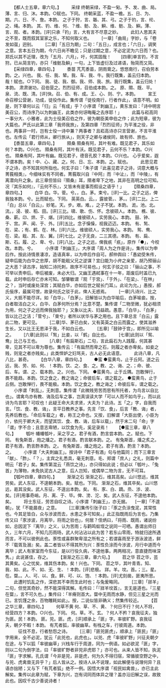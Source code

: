 <!-- { "loadSidebar": true } -->
　　【都人士五章，章六句。】
　　采绿
终朝采绿，不盈一匊。予、发、曲、局。薄、言、归、沐。本韵。○赋也。下同。
终朝采蓝，不盈一襜。五、日、为、期。六、日、不、詹。本韵。
之子于狩，言、韔、其、弓。之子于钓，言、纶、之、绳。本韵。
其、钓、维、何、？维、鲂、及、鱮、维、鲂、及、鱮。薄、言、观、者。本韵。[评]只承「钓」言，大有言不尽意之妙。
　　此妇人思其夫之不至，既而叙其室家之乐，不知何取义也。
　　[一章]「曲局」字妙，与「卷发如虿」迥别。
　　[二章]「五日为期」二句：「五日」，成言也；「六日」，调笑之意。言本五日为期，今六日尚不瞻见；只是过期之意，不必定泥为六日而？也。郑氏以其不近理，改为「五月、六月」，吁，何其固哉！
　　[四章]单言钓，不言狩。已从简言钓，亦只「维鲂及鱮」一句，上下皆虚衍及过递语，殆简而又简。
　　【采绿四章，章四句。】
　　黍苗
芃芃黍苗，阴雨膏之。悠悠南行，召伯劳本韵。之。兴也。
我、任、我、辇。我、车、我、牛。我行既集，盖云归本韵。哉！赋也。○下同。
我、徒、我、御。我、师、我、旅。我行既集，盖云归处！本韵。
肃肃谢功，召伯营之。烈烈征师，召伯成本韵。之。
原、隰、既、平。泉、流、既、清。[评]快。召、伯、有、成。王、心、则、宁。本韵。
　　宣王命召穆公营谢，功成，徒役作此。集传谓「徒役南行，行者作此」，语意不明。如是，则下章何以云「归」云「有成」乎？小序谓「刺幽王」，黄东发曰：「诗中明言美召公，而诗序乃以为刺幽王，此类亦何讶晦庵之去序耶！」
　　此篇与崧高同一事分大、小雅者，此为士役美召伯之作，彼为朝臣美申伯之作；此为短章，彼为大篇也。严氏以此第三章「我师我旅」，及第四章「烈烈征师」为平淮之役，非也。两事非一时，岂有士役一诗中兼？两事者？且崧高诗亦只言营谢，不言平淮也。左传云「君行师从，卿行旅从」，则天子之卿与诸侯同，故有师、旅也。
　　【黍苗五章，章四句。】
　　隰桑
隰桑有阿，其叶有难。既见君子，其乐如何？本韵。○兴也。
隰桑有阿，其叶有沃。既见君子，云何不乐？本韵。○兴也。
隰桑有阿，其叶有幽。既见君子，德音孔胶？本韵。○兴也。
心乎爱矣，遐不谓本韵。矣！中、心、藏、之。何、日、忘、本韵。之。赋也。
　　此思见君子之诗，亦不知其何所指也。何玄子曰：「朱子谓『此喜见君子之诗，词意大概与菁莪相类』，今细味实有不同者。菁莪取兴自『中阿』而『中沚』，而『中陵』，有离潜向升之象。此三章但皆曰『隰桑』耳，隰者卑下之地，其非在高明之位可知。况『其乐如何』，『云何不乐』，又皆未有是事而假设之语乎！」
　　【隰桑四章，章四句。】
　　白华
白。华。菅。兮。，白。茅。束兮。[评]一比。之子之远，俾我独本韵。兮。比而赋也。下同。
英英白。云。，露彼菅。、茅。。[评]二比。上二「白」总以「白云」，妙笔。天。步。艰。难。，之子不犹。本韵。
滮。池。北。流。，浸、彼、稻、田。[评]三比。啸、歌、伤、怀。念彼硕人。本韵。
樵、彼、桑、薪。卬、烘、于、煁。[评]四比。维彼硕人，实劳我心。本韵。
鼓、钟、于、宫。声、闻、于、外。[评]五比。念子懆懆，视我迈迈。本韵。
有、鹙、在、梁、；有、鹤、在、林。[评]六比。维彼硕人，实劳我心。本韵。
鸳、鸯、在、梁。戢、其、左、翼。[评]七比。之子无良，二三其德。本韵。
有、扁、斯、石。履、之、卑、兮。[评]八比。之子之远，俾我疧「疧」，原作「●」，今校改。本韵。兮。
　　小序谓「刺幽王」，大序谓「周人为之作是诗」，集传以为申后作。按此诗情景凄凉，造语真率，以为申后作自可。郝仲舆曰：「愚幼受朱传，疑申后能为白华之忠厚，胡不能戢父兄之逆谋？宜臼能为小弁之亲爱，胡乃预骊山之大恶？读古序，始知二诗托刺，故序不可易也。」何玄子驳之曰：「骊山之事，不可举以责申后。申后被废，未必大归。又幽王遇弒事在十一年，距废后时盖已九载。此时申后存亡亦未可知。邹肇敏谓『观「于宫」、「于外」、「在梁」、「在林」之？，当时或废处深宫；其赋白华，亦如后世之赋长门耳』。此论为允。」愚按，郝氏佞序，最属可恨，故录何氏之驳于此，俾人无惑焉。
　　[一章]凡诗兴、比之义，大抵不能尽详。如「白华」、「白茅」，旧解皆以为白华喻后，白茅喻妾。按，白者取洁白之义，白华、白茅何所分焉？比意不楚。集传谓「二物至微，犹必相须为用，何之子之远而俾我独耶？」又象以比夫、妇益疏。愚意，「白华」、「白茅」皆以比己之洁；「菅兮」、「束兮」者所以状华与茅之用也。且下章总言「白云」露此二物，更可见。
　　[二章]华、茅已白矣，又有英英之白云而露之，使其滋养生长，又以比王无恩泽于我，不如白云也。
　　[五章]「鼓钟于宫」，即所见以喻之。
　　[六章]此则以「鹙」比妾，以「鹤」自比也。
　　[七章]此则以「鸳、鸯」比己与王也。
　　[八章]「有扁斯石」二句，言此扁石为人践履，何其甚卑，见其不可以卑为尊也。集传云：「有扁然而卑之石，则履之者亦卑矣。如妾之贱，则宠之者亦贱矣。」此类悍妒之妇骂夫，古人必无此语意。
　　此诗八章，凡八比，甚奇。
　　【白华八章，章四句。】
　　●蛮
●蛮黄鸟，止于丘阿。道之云远，我、劳、如、何、！本韵。饮、之、食、之。教、之、诲、之、；命、彼、后、车。谓、之、载本韵。之。兴也。下同。
●蛮黄鸟，止于丘隅。岂敢惮行，畏不能趋。本韵。饮之食之，教之诲之；命彼后车，谓之载之。
●蛮黄鸟，止于丘侧。岂敢惮行，畏不能极。本韵。饮之食之，教之诲之；命彼后车，谓之载之。
　　小序谓「刺乱」，无刺意。集传谓「此微贱劳苦而思有所托者，为鸟言以自比也」。谓禽鸟亦有教、诲及后车之事，岂真误读大学「可以人而不如鸟乎」，而以此诗为鸟言耶？可叹也！此疑王命大夫求贤，大夫为？此诗。五「之」字，自我而言。「饮、食、教、诲」，言平日教养之事。先言「饮、食」，后言「教、诲」者，先养后教也。「命后车载之」者，称王之命也。又按，旧解谓「大臣出使，小臣为介，依托于卿大夫，而望其饮、食、教、诲，后车以载」，然于末二句「命」字「谓」字不合；且意志卑陋，以饮食为先，奚足录焉！
　　【●蛮三章，章八句。】
　　瓠叶
幡幡瓠叶，采之亨之。君子有酒，酌言尝本韵。之。赋也。下同。
有兔斯首，炮之燔之。君子有酒，酌言献本韵。之。
有兔斯首，燔之炙之。君子有酒，酌言酢本韵。之。
有兔斯首，燔之炮之。君子有酒，酌言？本韵。之。
　　小序谓「大夫刺幽王」。按诗中「君子有酒」句与他篇同；而下三章言「献」、「酢」、「？」，主宾之礼悉具，毫无刺意。毛、郑谓「庶人」之礼，则篇中明云「君子」矣。集传第混云「燕饮之诗」，亦只得如此说；但必以「瓠叶」、「兔首」为薄物，未免执泥古人之意，后人岂知，或偶举二物为言，无不可耳。
　　【瓠叶四章，章四句。】
　　渐渐之石
渐渐之石，维其高矣。山川悠远，维其劳矣。武人东征，不遑朝本韵。矣。赋也。下同。
渐渐之石，维其卒矣。山川悠远，曷其没矣。武人东征，不遑出本韵。矣。
有、豕、白、蹢。烝、涉、波、矣。[评]用事奇峭。月、离、于、毕。俾、滂、沱、矣。武人东征，不遑他本韵。矣。
　　将士东征，劳苦自叹之诗。小序谓「刺幽王」，亦无据。
　[一章]「不遑朝」，犹「不能晨夜」之意。
　　[三章]集传引张子曰：「豕之负涂曳泥，其常性也。今其足皆白，众与涉波而去，水患之多可知矣。」此正指既雨后为言也。乃集传又曰「豕涉波，月离毕，将雨之验也」，何居？侄炳曰，「将雨、既雨，诸说纷如，总因泥下『离毕』之义，认为苦雨；与鹳鸣蚁垤之说同一可哂。愚谓出师日久，三年六月，不知几历雨旸，武人何沾沾以此为苦？若东山零雨，特就归途所遇而言，不可以彼例此也。豕性或喜群聚卑湿之所有之；若谓喜雨至于游泳波涟，鲜不『载胥及溺』矣。盖二者皆以不得其所为兴：豕性负涂而今涉波，月行中道而今离毕；武人有家室而今东征，是以行役久病，不遑他事。两两相况，意直捷而味深隽。」此说甚佳，存之。
　　【渐渐之石三章，章六句。】
　　苕之华
苕之华，芸其黄矣。心之忧矣，维其伤本韵。矣！兴也。下同。
苕之华，其叶青青。知、我、如、此。不、如、无、生、！本韵。[评]悲极。
牂。羊。坟。首。；三。星。在。罶。。人、可、以、食。鲜、可、以、饱、！本韵。[评]尤刻凿，匪夷所思。
　　此遭时饥乱之作，深悲其不幸而生此时也；与兔爰略同。
　　[三章]「牂羊」二句，但觉其奇妙，然不能深得其解。毛传曰：「『牂羊坟首』，言无是道也。『三星在罶』，言不可久也。」集传曰：「羊瘠则首大。罶中无雨而水静，但见三星之光而已。言饥馑之余，百物雕耗如此」。按，二说似皆非确义；然集传较近。
　　【苕之华三章，章四句。】
　　何草不黄
何、草、不、黄、？何日不行？何人不将，经营四方？本韵。○兴也。下同。
何。草。不。玄。？何人不矜？哀我征夫，独为匪。民！本韵。
匪。兕。匪。虎，[评]顺承上「匪」字。率彼旷野。哀我征夫，朝夕不暇！本韵。
有芃者狐，率彼幽草。有栈之车，行彼周道。本韵。
　　　征伐不息，行者愁怨之诗。
　　[三章]「匪兕匪虎」，顺承上「匪民」「匪」字用来，全不必泥，犹云「此兕也，此虎也」。以兕、虎「率彼旷野」兴征夫朝夕在途，与下以狐「率彼幽草」兴栈车行于周道，同为一例语。如必欲泥「匪」字，则以二句为倒字法，曰「率彼旷野者非兕非虎耶？」亦可也。从来人皆不知，执泥「匪」字求解。孔氏谓「今非是兕，非是虎，何为久不得归宿，常循彼空野之中，与兕、虎禽兽无异乎？」后人皆从之。按诗人从不说理，如此解便与说理何异？且语亦拙陋；又与下「有芃者狐」绝不一例。因悟大序谓「视民如禽兽」，亦已主此解矣。集传以此章为赋，下章为兴，岂有词同而体异之理？盖亦沿旧解之误，故致此也。因叹千古少善说诗者！
